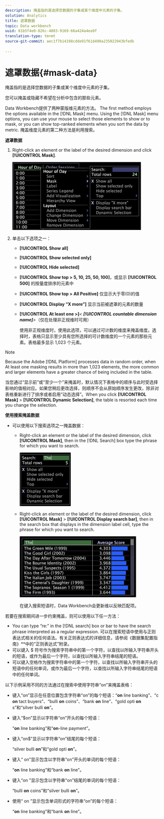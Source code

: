 ```yaml
---
description: 掩盖指的是选择您数据的子集或某个维度中元素的子集。
solution: Analytics
title: 遮罩数据
topic: Data workbench
uuid: 81b5f4e0-826c-4803-9169-66a424a4ea9f
translation-type: tm+mt
source-git-commit: aec1f7b14198cdde91f61d490a235022943bfedb

---
```



# 遮罩数据{#mask-data}

掩盖指的是选择您数据的子集或某个维度中元素的子集。

您可以掩盖或隐藏不希望在分析中包含的那些元素。

Data Workbench提供了两种蒙版维元素的方法。 The first method employs the options available in the [!DNL Mask] menu. Using the [!DNL Mask] menu options, you can use your mouse to select those elements to show or to mask, or you can show top-ranked elements when you sort the data by metric. 掩盖维度元素的第二种方法是利用搜索。

**遮罩数据**

1. Right-click an element or the label of the desired dimension and click **[!UICONTROL Mask]**.

   ![](assets/mnu_Table_Mask.png)

1. 单击以下选项之一：

   * **[!UICONTROL Show all]**
   * **[!UICONTROL Show selected only]**
   * **[!UICONTROL Hide selected]**
   * **[!UICONTROL Show top > 5, 10, 25, 50, 100]**，或显示 **[!UICONTROL 500]** 的按量度排序的元素中
   * **[!UICONTROL Show top > All Positive]** 仅显示大于零(0)的值
   * **[!UICONTROL Display “X more”]** 显示当前被遮罩的元素的数量
   * **[!UICONTROL At least one >]***&lt; **[!UICONTROL countable dimension name]**>*（仅在处理非正规维时可用）

      使用非正规维度时，使用此选项，可以通过可计数的维度来掩盖维度。选择时，表格只显示至少具有您所选择的可计数维度的一个元素的那些元素。表格最多显示 1,023 个元素。

>[!NOTE]
>
>Because the Adobe [!DNL Platform] processes data in random order, when At least one masking results in more than 1,023 elements, the more common and larger elements have a greater chance of being included in the table.

当您通过“显示前”或“至少一个”来掩盖时，默认情况下表格中的顺序与此时受选择影响的值相对应。如果您稍后更改选择，则顺序不会从原始顺序发生更改，除非对表格重新进行了排序或者启用“动态选择”。When you click **[!UICONTROL Mask]** > **[!UICONTROL Dynamic Selection]**, the table is resorted each time you change the selection.

**使用搜索掩盖数据**

* 可以使用以下搜索选项之一掩盖数据：

   * Right-click an element or the label of the desired dimension, click **[!UICONTROL Mask]**, then in the [!DNL Search] box type the phrase for which you want to search.

      ![](assets/mnu_Table_MaskSearch.png)

   * Right-click an element or the label of the desired dimension, click **[!UICONTROL Mask]** > **[!UICONTROL Display search bar]**, then in the search box that displays in the dimension label cell, type the phrase for which you want to search.

      ![](assets/vis_Table_Mask_searchBar.png)

      在键入搜索短语时，Data Workbench会更新维以反映匹配项。

若要在搜索期间进一步约束掩盖，则可以使用以下任一方法：

* You can type “re:” in the [!DNL search] box or bar to have the search phrase interpreted as a regular expression. 可以在搜索短语中使用与正则表达式相关的任何语法。有关正则表达式的详细信息，请参阅《数据集配置指南》**&#x200B;中的“正则表达式”附录。
* 可以键入 $ 符号作为搜索字符串中的第一个字符，以查找以所输入字符串开头的短语，或作为最后一个字符，以查找以所输入字符串结尾的短语。
* 可以键入空格作为搜索字符串中的第一个字符，以查找以所输入字符串开头的短语中的任何单词，或作为最后一个字符，以查找以所输入字符串结尾的短语中的任何单词。

以下示例采用不同的方法通过在搜索中使用字符串“on”来掩盖表格：

* 键入“on”显示在任意位置包含字符串“on”的每个短语：“**on** line banking”、“c **on** tact buyers”、“bulli **on** coins”、“bank **on** line”、“gold opti **on** s”和“silver bulli **on**”。
* 键入“$on”显示以字符串“on”开头的每个短语：

   “**on** line banking”和“**on**-line payment”。

* 键入“on$”显示以字符串“on”结尾的每个短语：

   “silver bulli **on**”和“gold opti **on**”。

* 键入“ on”显示包含以字符串“on”开头的单词的每个短语：

   “**on** line banking”和“bank **on** line”。

* 键入“on ”显示包含以字符串“on”结尾的单词的每个短语：

   “bulli **on** coins”和“silver bulli **on**”。

* 使用“ on ”显示包含单词形式的字符串“on”的每个短语：

   “**on** line banking”和“bank **on** line”。


